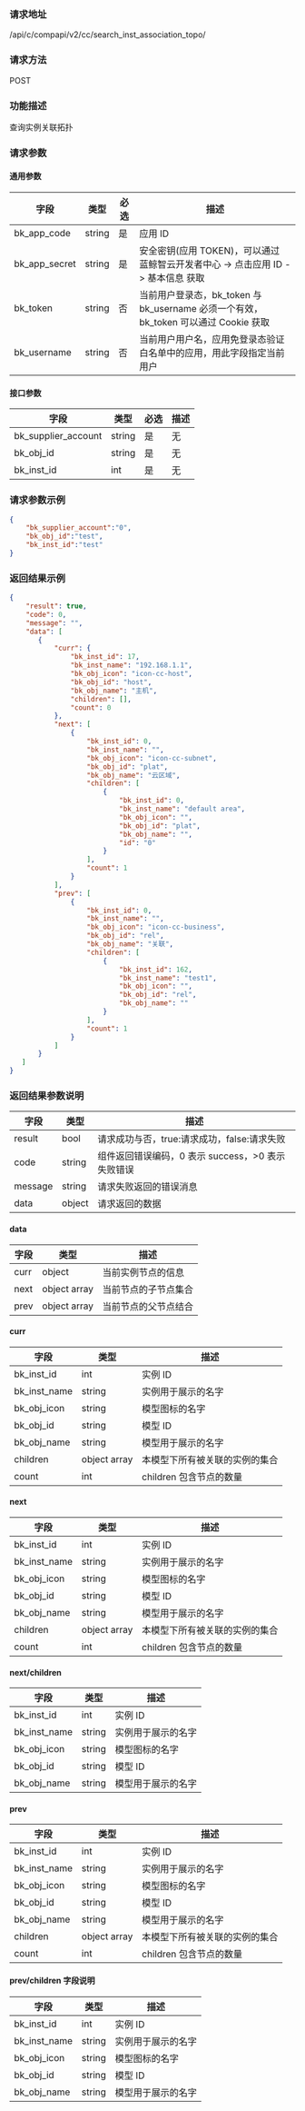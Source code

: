 ### 请求地址

/api/c/compapi/v2/cc/search_inst_association_topo/

### 请求方法

POST

### 功能描述

查询实例关联拓扑

### 请求参数

#### 通用参数

| 字段 | 类型 | 必选 | 描述 |
|-----------|------------|--------|------------|
| bk_app_code | string | 是 | 应用 ID |
| bk_app_secret| string | 是 | 安全密钥(应用 TOKEN)，可以通过 蓝鲸智云开发者中心 -&gt; 点击应用 ID -&gt; 基本信息 获取 |
| bk_token | string | 否 | 当前用户登录态，bk_token 与 bk_username 必须一个有效，bk_token 可以通过 Cookie 获取 |
| bk_username | string | 否 | 当前用户用户名，应用免登录态验证白名单中的应用，用此字段指定当前用户 |

#### 接口参数

| 字段 | 类型 | 必选 | 描述 |
|---------------------|------------|--------|-----------------------------|
| bk_supplier_account |string|是|无|开发商账号|
| bk_obj_id |string|是|无|模型 ID|
| bk_inst_id |int|是|无|实例 ID|


### 请求参数示例

```json
{
    "bk_supplier_account":"0",
    "bk_obj_id":"test",
    "bk_inst_id":"test"
}
```


### 返回结果示例

```json
{
    "result": true,
    "code": 0,
    "message": "",
    "data": [
       {
           "curr": {
               "bk_inst_id": 17,
               "bk_inst_name": "192.168.1.1",
               "bk_obj_icon": "icon-cc-host",
               "bk_obj_id": "host",
               "bk_obj_name": "主机",
               "children": [],
               "count": 0
           },
           "next": [
               {
                   "bk_inst_id": 0,
                   "bk_inst_name": "",
                   "bk_obj_icon": "icon-cc-subnet",
                   "bk_obj_id": "plat",
                   "bk_obj_name": "云区域",
                   "children": [
                       {
                           "bk_inst_id": 0,
                           "bk_inst_name": "default area",
                           "bk_obj_icon": "",
                           "bk_obj_id": "plat",
                           "bk_obj_name": "",
                           "id": "0"
                       }
                   ],
                   "count": 1
               }
           ],
           "prev": [
               {
                   "bk_inst_id": 0,
                   "bk_inst_name": "",
                   "bk_obj_icon": "icon-cc-business",
                   "bk_obj_id": "rel",
                   "bk_obj_name": "关联",
                   "children": [
                       {
                           "bk_inst_id": 162,
                           "bk_inst_name": "test1",
                           "bk_obj_icon": "",
                           "bk_obj_id": "rel",
                           "bk_obj_name": ""
                       }
                   ],
                   "count": 1
               }
           ]
       }
   ]
}
```

### 返回结果参数说明

| 字段 | 类型 | 描述 |
|-----------|-----------|-----------|
| result | bool | 请求成功与否，true:请求成功，false:请求失败 |
| code | string | 组件返回错误编码，0 表示 success，>0 表示失败错误 |
| message | string | 请求失败返回的错误消息 |
| data | object | 请求返回的数据 |

#### data

| 字段 | 类型 | 描述 |
|-----------|--------------|----------------------|
| curr | object | 当前实例节点的信息 |
| next | object array | 当前节点的子节点集合 |
| prev | object array | 当前节点的父节点结合 |


#### curr

| 字段 | 类型 | 描述   |
|--------------|--------------|-------------------------------|
| bk_inst_id | int | 实例 ID |
| bk_inst_name | string | 实例用于展示的名字 |
| bk_obj_icon | string | 模型图标的名字 |
| bk_obj_id | string | 模型 ID |
| bk_obj_name | string | 模型用于展示的名字 |
| children | object array | 本模型下所有被关联的实例的集合|
| count | int | children     包含节点的数量 |


#### next

| 字段 | 类型 | 描述    |
|--------------|--------------|--------------------------------|
| bk_inst_id | int | 实例 ID|the inst ID |
| bk_inst_name | string | 实例用于展示的名字 |
| bk_obj_icon | string | 模型图标的名字 |
| bk_obj_id | string | 模型 ID  |
| bk_obj_name | string | 模型用于展示的名字 |
| children | object array | 本模型下所有被关联的实例的集合 |
| count | int | children 包含节点的数量 |

#### next/children

| 字段 | 类型 | 描述 |
|--------------|-----------|--------------------|
| bk_inst_id |int | 实例 ID |
| bk_inst_name |string | 实例用于展示的名字 |
| bk_obj_icon |string | 模型图标的名字 |
| bk_obj_id |string | 模型 ID |
| bk_obj_name |string | 模型用于展示的名字 |



#### prev

| 字段 | 类型 | 描述    |
|--------------|--------------|--------------------------------|
| bk_inst_id | int | 实例 ID|the inst ID |
| bk_inst_name | string | 实例用于展示的名字 |
| bk_obj_icon | string | 模型图标的名字 |
| bk_obj_id | string | 模型 ID  |
| bk_obj_name | string | 模型用于展示的名字 |
| children | object array | 本模型下所有被关联的实例的集合 |
| count | int | children 包含节点的数量 |

#### prev/children 字段说明

| 字段 | 类型 | 描述 |
|-------------|--------|--------------------|
|bk_inst_id | int | 实例 ID|the inst ID |
|bk_inst_name | string | 实例用于展示的名字 |
|bk_obj_icon | string | 模型图标的名字 |
|bk_obj_id | string | 模型 ID |
|bk_obj_name | string | 模型用于展示的名字 |
